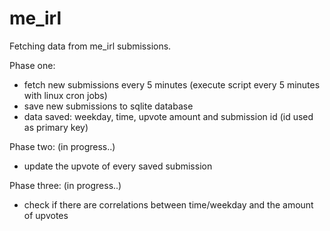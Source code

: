 # me_irl
Fetching data from me_irl submissions.

Phase one:
- fetch new submissions every 5 minutes (execute script every 5 minutes with linux cron jobs)
- save new submissions to sqlite database
- data saved: weekday, time, upvote amount and submission id (id used as primary key)

Phase two: (in progress..)
- update the upvote of every saved submission

Phase three: (in progress..)
- check if there are correlations between time/weekday and the amount of upvotes

